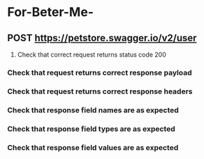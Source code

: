# For-Beter-Me-

## POST https://petstore.swagger.io/v2/user

1. Check that correct request returns status code 200


### Check that request returns correct response payload

### Check that request returns correct response headers
### Check that response field names are as expected
### Check that response field types are as expected
### Check that response field values are as expected
